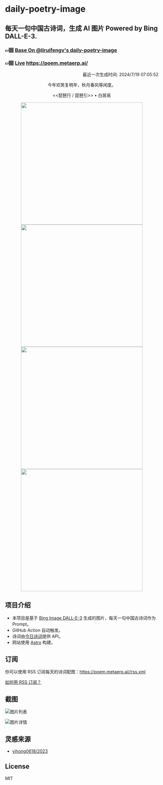 
# daily-poetry-image

## 每天一句中国古诗词，生成 AI 图片 Powered by Bing DALL-E-3.

### 👉🏽 [Base On @liruifengv's daily-poetry-image](https://github.com/liruifengv/daily-poetry-image)

### 👉🏽 [Live](https://poem.metaerp.ai/) https://poem.metaerp.ai/

<p align="right">
  最近一次生成时间: 2024/7/19 07:05:52
</p>
<p align="center">
今年欢笑复明年，秋月春风等闲度。
</p>
<p align="center">
<<琵琶行 / 琵琶引>> • 白居易
</p>
<p align="center">
<img src="https://tse2.mm.bing.net/th/id/OIG2.ArLbElvEW3tn9ljfYUA1" height="400" width="400" />
<img src="https://tse3.mm.bing.net/th/id/OIG2.GhBTGADh4SXt97Xyo.P9" height="400" width="400" />
<img src="https://tse1.mm.bing.net/th/id/OIG2.PQUc59kGaHdp_ycZ3EZF" height="400" width="400" />
<img src="https://tse2.mm.bing.net/th/id/OIG2.BO7j8WYjnPWKBlvlEabh" height="400" width="400" />
</p>

## 项目介绍

-   本项目是基于 [Bing Image DALL-E-3](https://www.bing.com/images/create) 生成的图片，每天一句中国古诗词作为 Prompt。
-   GitHub Action 自动触发。
-   诗词由[今日诗词](https://www.jinrishici.com/)提供 API。
-   网站使用 [Astro](https://astro.build) 构建。

## 订阅

你可以使用 RSS 订阅每天的诗词配图：https://poem.metaerp.ai//rss.xml

[如何用 RSS 订阅？](https://zhuanlan.zhihu.com/p/55026716)

## 截图

![图片列表](./screenshots/01.png)

![图片详情](./screenshots/02.png)

## 灵感来源

-   [yihong0618/2023](https://github.com/yihong0618/2023)

## License

MIT
